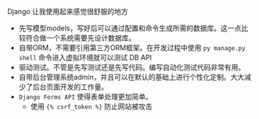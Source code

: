 Django 让我使用起来感觉很舒服的地方

- 先写模型models，写好后可以通过配置和命令生成所需的数据库。这一点比较符合做一个系统需要先设计数据库。
- 自带ORM，不需要引用第三方ORM框架。在开发过程中使用 `py manage.py shell` 命令进入虚拟环境就可以测试 DB API
- 驱动测试。不管是先写测试还是先写代码。编写自动化测试代码非常有用。
- 自带后台管理系统admin，并且可以在默认的基础上进行个性化定制。大大减少了后台页面开发的工作量。
- `Django Forms API` 使得表单处理更加简单。
    - 使用 `{% csrf_token %}` 防止网站被攻击